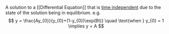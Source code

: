 A solution to a [[Differential Equation]] that is <u>time independent</u> due to the state of the solution being in equilibrium.
e.g.
$$
y = \frac{Ay_{0}}{y_{0}+(1-y_{0})\exp(Bt)} \quad \text{when } y_{0} = 1 \implies
y = A
$$
